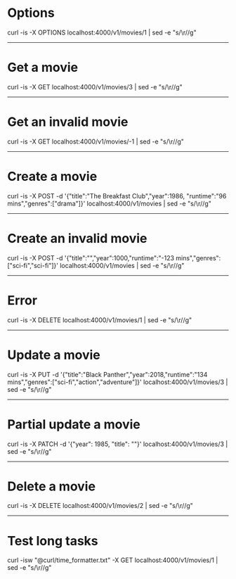 # Options
curl -is -X OPTIONS localhost:4000/v1/movies/1 | sed -e "s/\r//g"

---
# Get a movie
curl -is -X GET localhost:4000/v1/movies/3 | sed -e "s/\r//g"

---
# Get an invalid movie
curl -is -X GET localhost:4000/v1/movies/-1 | sed -e "s/\r//g"

---
# Create a movie
curl -is -X POST -d '{"title":"The Breakfast Club","year":1986, "runtime":"96 mins","genres":["drama"]}' localhost:4000/v1/movies | sed -e "s/\r//g"

---
# Create an invalid movie
curl -is -X POST -d '{"title":"","year":1000,"runtime":"-123 mins","genres":["sci-fi","sci-fi"]}' localhost:4000/v1/movies | sed -e "s/\r//g"

---
# Error
curl -is -X DELETE localhost:4000/v1/movies/1 | sed -e "s/\r//g"

---
# Update a movie
curl -is -X PUT -d '{"title":"Black Panther","year":2018,"runtime":"134 mins","genres":["sci-fi","action","adventure"]}' localhost:4000/v1/movies/3 | sed -e "s/\r//g"

---
# Partial update a movie
curl -is -X PATCH -d '{"year": 1985, "title": ""}' localhost:4000/v1/movies/3 | sed -e "s/\r//g"

---
# Delete a movie
curl -is -X DELETE localhost:4000/v1/movies/2 | sed -e "s/\r//g"

---
# Test long tasks
curl -isw "@curl/time_formatter.txt" -X GET localhost:4000/v1/movies/1 | sed -e "s/\r//g"
